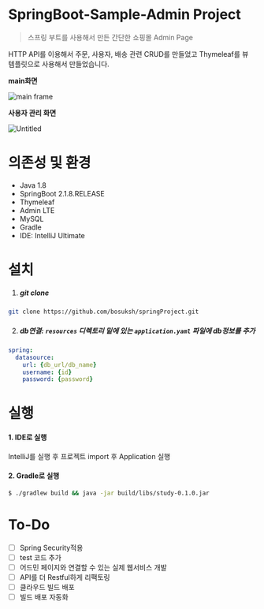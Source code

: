 # SpringBoot-Sample-Admin Project

> 스프링 부트를 사용해서 만든 간단한 쇼핑몰 Admin Page

HTTP API를 이용해서 주문, 사용자, 배송 관련 CRUD를 만들었고 Thymeleaf를 뷰 템플릿으로 사용해서 만들었습니다. 

**main화면**

![main frame](https://user-images.githubusercontent.com/34825405/95225105-62932a00-0836-11eb-966d-770515f02d71.png)

**사용자 관리 화면**

![Untitled](https://user-images.githubusercontent.com/34825405/95225262-8fdfd800-0836-11eb-9639-b5e509a8cd26.png)

# 의존성 및 환경



- Java 1.8
- SpringBoot 2.1.8.RELEASE
- Thymeleaf
- Admin LTE
- MySQL
- Gradle
- IDE: IntelliJ Ultimate

# 설치



1. ##### git clone

```bash
git clone https://github.com/bosuksh/springProject.git
```

 2. ##### db연결: `resources` 디렉토리 밑에 있는 `application.yaml` 파일에 db정보를 추가

```yaml
spring:
  datasource:
    url: {db_url/db_name}
    username: {id}
    password: {password}
```

# 실행



#### 1. IDE로 실행

IntelliJ를 실행 후 프로젝트 import 후 Application 실행

#### 2. Gradle로 실행

```bash
$ ./gradlew build && java -jar build/libs/study-0.1.0.jar
```



# To-Do

- [ ]  Spring Security적용
- [ ]  test 코드 추가
- [ ]  어드민 페이지와 연결할 수 있는 실제 웹서비스 개발
- [ ]  API를 더 Restful하게 리팩토링
- [ ]  클라우드 빌드 배포
- [ ]  빌드 배포 자동화
